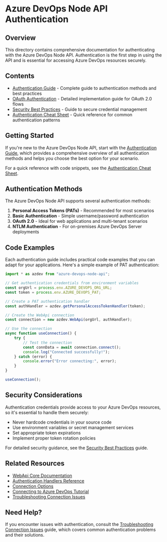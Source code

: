 # Azure DevOps Node API Authentication

## Overview

This directory contains comprehensive documentation for authenticating with the Azure DevOps Node API. Authentication is the first step in using the API and is essential for accessing Azure DevOps resources securely.

## Contents

- [Authentication Guide](authentication.md) - Complete guide to authentication methods and best practices
- [OAuth Authentication](oauth-authentication.md) - Detailed implementation guide for OAuth 2.0 flows
- [Security Best Practices](security-best-practices.md) - Guide to secure credential management
- [Authentication Cheat Sheet](authentication-cheat-sheet.md) - Quick reference for common authentication patterns

## Getting Started

If you're new to the Azure DevOps Node API, start with the [Authentication Guide](authentication.md), which provides a comprehensive overview of all authentication methods and helps you choose the best option for your scenario.

For a quick reference with code snippets, see the [Authentication Cheat Sheet](authentication-cheat-sheet.md).

## Authentication Methods

The Azure DevOps Node API supports several authentication methods:

1. **Personal Access Tokens (PATs)** - Recommended for most scenarios
2. **Basic Authentication** - Simple username/password authentication
3. **OAuth 2.0** - Ideal for web applications and multi-tenant scenarios
4. **NTLM Authentication** - For on-premises Azure DevOps Server deployments

## Code Examples

Each authentication guide includes practical code examples that you can adapt for your applications. Here's a simple example of PAT authentication:

```typescript
import * as azdev from "azure-devops-node-api";

// Get authentication credentials from environment variables
const orgUrl = process.env.AZURE_DEVOPS_ORG_URL;
const token = process.env.AZURE_DEVOPS_PAT;

// Create a PAT authentication handler
const authHandler = azdev.getPersonalAccessTokenHandler(token);

// Create the WebApi connection
const connection = new azdev.WebApi(orgUrl, authHandler);

// Use the connection
async function useConnection() {
    try {
        // Test the connection
        const connData = await connection.connect();
        console.log("Connected successfully!");
    } catch (error) {
        console.error("Error connecting:", error);
    }
}

useConnection();
```

## Security Considerations

Authentication credentials provide access to your Azure DevOps resources, so it's essential to handle them securely:

- Never hardcode credentials in your source code
- Use environment variables or secret management services
- Set appropriate token expirations
- Implement proper token rotation policies

For detailed security guidance, see the [Security Best Practices](security-best-practices.md) guide.

## Related Resources

- [WebApi Core Documentation](../api-reference/webapi-core/webapi-core.md)
- [Authentication Handlers Reference](../api-reference/webapi-core/authentication-handlers.md)
- [Connection Options](../api-reference/webapi-core/connection-options.md)
- [Connecting to Azure DevOps Tutorial](../tutorials/connect-to-azure-devops.md)
- [Troubleshooting Connection Issues](../troubleshooting/connection-issues.md)

## Need Help?

If you encounter issues with authentication, consult the [Troubleshooting Connection Issues](../troubleshooting/connection-issues.md) guide, which covers common authentication problems and their solutions. 